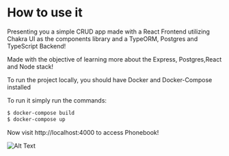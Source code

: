 # How to use it

Presenting you a simple CRUD app made with a React Frontend utilizing Chakra UI as the components library and a TypeORM, Postgres and TypeScript Backend!

Made with the objective of learning more about the Express, Postgres,React and Node stack!

To run the project locally, you should have Docker and Docker-Compose installed

To run it simply run the commands:

 ``` bash
$ docker-compose build 
$ docker-compose up
```

Now visit http://localhost:4000 to access Phonebook!

![Alt Text](https://media.giphy.com/media/Q9v0ZBOeq8TTREBEKN/giphy.gif)